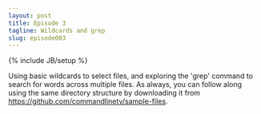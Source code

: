 ```yaml
---
layout: post
title: Episode 3
tagline: Wildcards and grep
slug: episode003
---
```

{% include JB/setup %}

Using basic wildcards to select files, and exploring the 'grep' command to
search for words across multiple files. As always, you can follow along using
the same directory structure by downloading it from
<https://github.com/commandlinetv/sample-files>.

